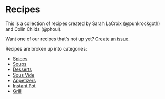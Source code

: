 # Recipes
This is a collection of recipes created by Sarah LaCroix (@punkrockgoth) and Colin Childs (@phoul).

Want one of our recipes that's not up yet? [Create an issue](https://github.com/punkrockgoth/recipes/issues).

Recipes are broken up into categories: 

* [Spices](spices/)
* [Soups](soups/)
* [Desserts](desserts/)
* [Sous Vide](sous_vide/)
* [Appetizers](appetizers/)
* [Instant Pot](instant_pot/)
* [Grill](grill/)

